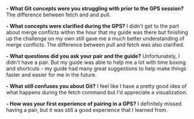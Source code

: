 **- What Git concepts were you struggling with prior to the GPS session?**
The difference between fetch and and pull.

**- What concepts were clarified during the GPS?**
I didn't get to the part about merge conflicts within the hour that my guide was there but finishing up the challenge on my own still gave me a much better understanding of merge conflicts. The difference between pull and fetch was also clarified. 

**- What questions did you ask your pair and the guide?**
Unfortunately, I didn't have a pair. But my guide was able to help me a lot with time boxing and shortcuts - my guide had many great suggestions to help make things faster and easier for me in the future. 

**- What still confuses you about Git?**
I feel like I have a pretty good idea of what happens during the fetch command but I'd appreciate a visualization.

**- How was your first experience of pairing in a GPS?**
I definitely missed having a pair, but it was still a good experience that I learned from.